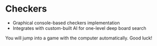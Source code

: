 # Checkers

* Graphical console-based checkers implementation
* Integrates with custom-built AI for one-level deep board search

You will jump into a game with the computer automatically. Good luck!